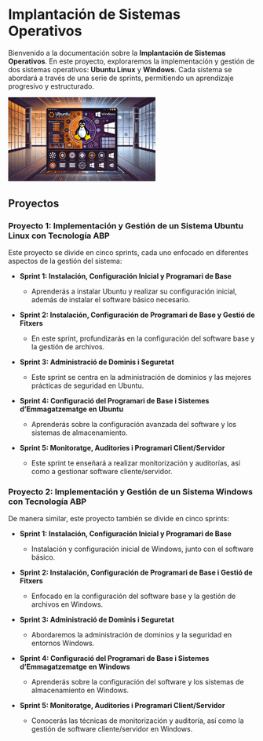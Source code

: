 # Implantación de Sistemas Operativos

Bienvenido a la documentación sobre la **Implantación de Sistemas Operativos**. En este proyecto, exploraremos la implementación y gestión de dos sistemas operativos: **Ubuntu Linux** y **Windows**. Cada sistema se abordará a través de una serie de sprints, permitiendo un aprendizaje progresivo y estructurado.

<div>
    <img src="./fondo.webp" alt="Sistemas Operativos" width="300">
</div>

## Proyectos

### Proyecto 1: Implementación y Gestión de un Sistema Ubuntu Linux con Tecnología ABP

Este proyecto se divide en cinco sprints, cada uno enfocado en diferentes aspectos de la gestión del sistema:

- **Sprint 1: Instalación, Configuración Inicial y Programari de Base**
  - Aprenderás a instalar Ubuntu y realizar su configuración inicial, además de instalar el software básico necesario.
  
- **Sprint 2: Instalación, Configuración de Programari de Base y Gestió de Fitxers**
  - En este sprint, profundizarás en la configuración del software base y la gestión de archivos.

- **Sprint 3: Administració de Dominis i Seguretat**
  - Este sprint se centra en la administración de dominios y las mejores prácticas de seguridad en Ubuntu.

- **Sprint 4: Configuració del Programari de Base i Sistemes d’Emmagatzematge en Ubuntu**
  - Aprenderás sobre la configuración avanzada del software y los sistemas de almacenamiento.

- **Sprint 5: Monitoratge, Auditories i Programari Client/Servidor**
  - Este sprint te enseñará a realizar monitorización y auditorías, así como a gestionar software cliente/servidor.

### Proyecto 2: Implementación y Gestión de un Sistema Windows con Tecnología ABP

De manera similar, este proyecto también se divide en cinco sprints:

- **Sprint 1: Instalación, Configuración Inicial y Programari de Base**
  - Instalación y configuración inicial de Windows, junto con el software básico.

- **Sprint 2: Instalación, Configuración de Programari de Base i Gestió de Fitxers**
  - Enfocado en la configuración del software base y la gestión de archivos en Windows.

- **Sprint 3: Administració de Dominis i Seguretat**
  - Abordaremos la administración de dominios y la seguridad en entornos Windows.

- **Sprint 4: Configuració del Programari de Base i Sistemes d’Emmagatzematge en Windows**
  - Aprenderás sobre la configuración del software y los sistemas de almacenamiento en Windows.

- **Sprint 5: Monitoratge, Auditories i Programari Client/Servidor**
  - Conocerás las técnicas de monitorización y auditoría, así como la gestión de software cliente/servidor en Windows.